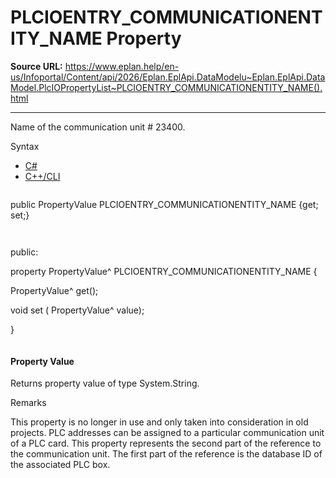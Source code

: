 # PLCIOENTRY_COMMUNICATIONENTITY_NAME Property

**Source URL:** https://www.eplan.help/en-us/Infoportal/Content/api/2026/Eplan.EplApi.DataModelu~Eplan.EplApi.DataModel.PlcIOPropertyList~PLCIOENTRY_COMMUNICATIONENTITY_NAME().html

---

Name of the communication unit # 23400.

Syntax

- [C#](#i-syntax-CS)
- [C++/CLI](#i-syntax-CPP2005)

```
```
public PropertyValue PLCIOENTRY_COMMUNICATIONENTITY_NAME {get; set;}
```
```

```
```
public:

property PropertyValue^ PLCIOENTRY_COMMUNICATIONENTITY_NAME {

   PropertyValue^ get();

   void set (    PropertyValue^ value);

}
```
```

#### Property Value

Returns property value of type System.String.

Remarks

This property is no longer in use and only taken into consideration in old projects. PLC addresses can be assigned to a particular communication unit of a PLC card. This property represents the second part of the reference to the communication unit. The first part of the reference is the database ID of the associated PLC box.
